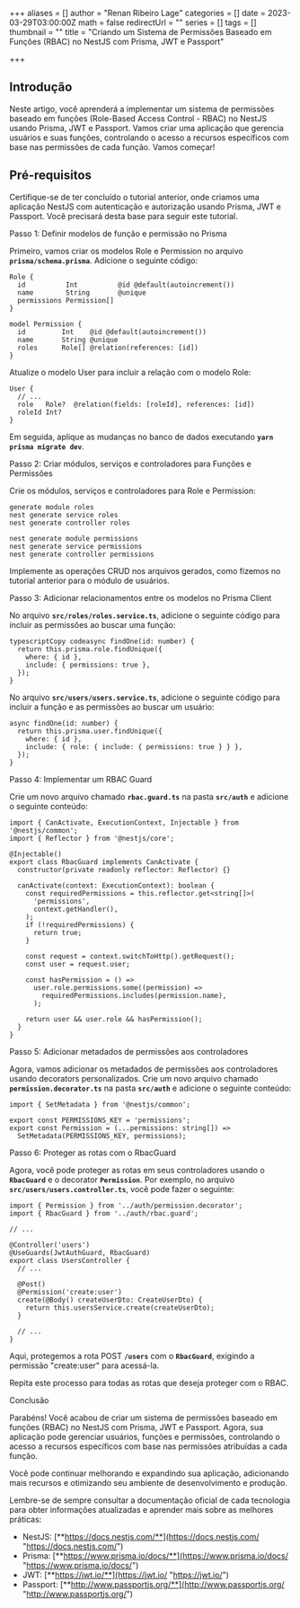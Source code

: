 +++
aliases = []
author = "Renan Ribeiro Lage"
categories = []
date = 2023-03-29T03:00:00Z
math = false
redirectUrl = ""
series = []
tags = []
thumbnail = ""
title = "Criando um Sistema de Permissões Baseado em Funções (RBAC) no NestJS com Prisma, JWT e Passport"

+++
## Introdução

Neste artigo, você aprenderá a implementar um sistema de permissões baseado em funções (Role-Based Access Control - RBAC) no NestJS usando Prisma, JWT e Passport. Vamos criar uma aplicação que gerencia usuários e suas funções, controlando o acesso a recursos específicos com base nas permissões de cada função. Vamos começar!

## Pré-requisitos

Certifique-se de ter concluído o tutorial anterior, onde criamos uma aplicação NestJS com autenticação e autorização usando Prisma, JWT e Passport. Você precisará desta base para seguir este tutorial.

Passo 1: Definir modelos de função e permissão no Prisma

Primeiro, vamos criar os modelos Role e Permission no arquivo **`prisma/schema.prisma`**. Adicione o seguinte código:

    Role {
      id          Int          @id @default(autoincrement())
      name        String       @unique
      permissions Permission[]
    }
    
    model Permission {
      id         Int    @id @default(autoincrement())
      name       String @unique
      roles      Role[] @relation(references: [id])
    }

Atualize o modelo User para incluir a relação com o modelo Role:

    User {
      // ...
      role   Role?  @relation(fields: [roleId], references: [id])
      roleId Int?
    }

Em seguida, aplique as mudanças no banco de dados executando **`yarn prisma migrate dev`**.

Passo 2: Criar módulos, serviços e controladores para Funções e Permissões

Crie os módulos, serviços e controladores para Role e Permission:

    generate module roles
    nest generate service roles
    nest generate controller roles
    
    nest generate module permissions
    nest generate service permissions
    nest generate controller permissions

Implemente as operações CRUD nos arquivos gerados, como fizemos no tutorial anterior para o módulo de usuários.

Passo 3: Adicionar relacionamentos entre os modelos no Prisma Client

No arquivo **`src/roles/roles.service.ts`**, adicione o seguinte código para incluir as permissões ao buscar uma função:

    typescriptCopy codeasync findOne(id: number) {
      return this.prisma.role.findUnique({
        where: { id },
        include: { permissions: true },
      });
    }

No arquivo **`src/users/users.service.ts`**, adicione o seguinte código para incluir a função e as permissões ao buscar um usuário:

    async findOne(id: number) {
      return this.prisma.user.findUnique({
        where: { id },
        include: { role: { include: { permissions: true } } },
      });
    }

Passo 4: Implementar um RBAC Guard

Crie um novo arquivo chamado **`rbac.guard.ts`** na pasta **`src/auth`** e adicione o seguinte conteúdo:

    import { CanActivate, ExecutionContext, Injectable } from '@nestjs/common';
    import { Reflector } from '@nestjs/core';
    
    @Injectable()
    export class RbacGuard implements CanActivate {
      constructor(private readonly reflector: Reflector) {}
    
      canActivate(context: ExecutionContext): boolean {
        const requiredPermissions = this.reflector.get<string[]>(
          'permissions',
          context.getHandler(),
        );
        if (!requiredPermissions) {
          return true;
        }
    
        const request = context.switchToHttp().getRequest();
        const user = request.user;
    
        const hasPermission = () =>
          user.role.permissions.some((permission) =>
            requiredPermissions.includes(permission.name),
          );
    
        return user && user.role && hasPermission();
      }
    }

Passo 5: Adicionar metadados de permissões aos controladores

Agora, vamos adicionar os metadados de permissões aos controladores usando decorators personalizados. Crie um novo arquivo chamado **`permission.decorator.ts`** na pasta **`src/auth`** e adicione o seguinte conteúdo:

    import { SetMetadata } from '@nestjs/common';
    
    export const PERMISSIONS_KEY = 'permissions';
    export const Permission = (...permissions: string[]) =>
      SetMetadata(PERMISSIONS_KEY, permissions);

Passo 6: Proteger as rotas com o RbacGuard

Agora, você pode proteger as rotas em seus controladores usando o **`RbacGuard`** e o decorator **`Permission`**. Por exemplo, no arquivo **`src/users/users.controller.ts`**, você pode fazer o seguinte:

    import { Permission } from '../auth/permission.decorator';
    import { RbacGuard } from '../auth/rbac.guard';
    
    // ...
    
    @Controller('users')
    @UseGuards(JwtAuthGuard, RbacGuard)
    export class UsersController {
      // ...
    
      @Post()
      @Permission('create:user')
      create(@Body() createUserDto: CreateUserDto) {
        return this.usersService.create(createUserDto);
      }
    
      // ...
    }

Aqui, protegemos a rota POST **`/users`** com o **`RbacGuard`**, exigindo a permissão "create:user" para acessá-la.

Repita este processo para todas as rotas que deseja proteger com o RBAC.

Conclusão

Parabéns! Você acabou de criar um sistema de permissões baseado em funções (RBAC) no NestJS com Prisma, JWT e Passport. Agora, sua aplicação pode gerenciar usuários, funções e permissões, controlando o acesso a recursos específicos com base nas permissões atribuídas a cada função.

Você pode continuar melhorando e expandindo sua aplicação, adicionando mais recursos e otimizando seu ambiente de desenvolvimento e produção.

Lembre-se de sempre consultar a documentação oficial de cada tecnologia para obter informações atualizadas e aprender mais sobre as melhores práticas:

* NestJS: [**https://docs.nestjs.com/**](https://docs.nestjs.com/ "https://docs.nestjs.com/")
* Prisma: [**https://www.prisma.io/docs/**](https://www.prisma.io/docs/ "https://www.prisma.io/docs/")
* JWT: [**https://jwt.io/**](https://jwt.io/ "https://jwt.io/")
* Passport: [**http://www.passportjs.org/**](http://www.passportjs.org/ "http://www.passportjs.org/")